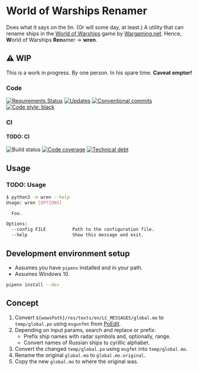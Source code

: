 # World of Warships Renamer

Does what it says on the tin. (Or will some day, at least.)
A utility that can rename ships in the [World of Warships] game by [Wargaming.net]. Hence, **W**orld of Warships **Ren**amer &rarr; **wren**.

## ⚠️ WIP

This is a work in progress. By one person. In his spare time. **Caveat emptor!**

### Code

[![Requirements Status][requirements-badge-img]][requirements-badge-href]
[![Updates][pyup-badge-img]][pyup-badge-href]
[![Conventional commits][conventional-commits-badge-img]][conventional-commits-badge-href]
[![Code style: black][black-badge-img]][black-badge-href]

### CI

#### TODO: CI

![Build status][github-actions-badge-img]
[![Code coverage][codecov-badge-img]][codecov-badge-href]
[![Technical debt][sonarcloud-badge-img]][sonarcloud-badge-href]

## Usage

### TODO: Usage

```bash
$ python3 -m wren --help
Usage: wren [OPTIONS]

  Foo.

Options:
  --config FILE          Path to the configuration file.
  --help                 Show this message and exit.
```

## Development environment setup

* Assumes you have `pipenv` installed and in your path.
* Assumes Windows 10.

```bash
pipenv install --dev
```

## Concept

1. Convert `${wowsPath}/res/texts/en/LC_MESSAGES/global.mo` to `temp/global.po`
   using `msgunfmt` from [PoEdit](https://github.com/vslavik/poedit).
2. Depending on input params, search and replace or prefix:
    * Prefix ship names with radar symbols and, optionally, range.
    * Convert names of Russian ships to cyrillic alphabet.
3. Convert the changed `temp/global.po` using `msgfmt` into `temp/global.mo`.
4. Rename the original `global.mo` to `global.mo.original`.
5. Copy the new `global.mo` to where the original was.

[black-badge-href]: https://github.com/psf/black
[black-badge-img]: https://img.shields.io/badge/code%20style-black-000000.svg
[codecov-badge-href]: https://codecov.io/gh/kthy/wren
[codecov-badge-img]: https://codecov.io/gh/kthy/wren/branch/main/graph/badge.svg
[conventional-commits-badge-href]: https://www.conventionalcommits.org/en/v1.0.0/
[conventional-commits-badge-img]: https://img.shields.io/badge/conventional%20commits-1.0.0-blue.svg
[github-actions-badge-img]: https://github.com/kthy/wren/workflows/build/badge.svg
[pyup-badge-href]: https://pyup.io/repos/github/kthy/wren/
[pyup-badge-img]: https://pyup.io/repos/github/kthy/wren/shield.svg
[requirements-badge-href]: https://requires.io/github/kthy/wren/requirements/?branch=main
[requirements-badge-img]: https://requires.io/github/kthy/wren/requirements.svg?branch=main
[sonarcloud-badge-href]: https://sonarcloud.io/dashboard?id=kthy_wren
[sonarcloud-badge-img]: https://sonarcloud.io/api/project_badges/measure?project=kthy_wren&metric=sqale_index
[Wargaming.net]: https://wargaming.com/
[World of Warships]: https://worldofwarships.eu/
